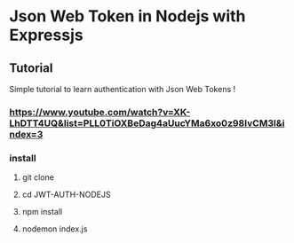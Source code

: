 # Json Web Token in Nodejs with Expressjs

## Tutorial
Simple tutorial to learn authentication with Json Web Tokens !
### https://www.youtube.com/watch?v=XK-LhDTT4UQ&list=PLL0TiOXBeDag4aUucYMa6xo0z98IvCM3l&index=3


### install 

1. git clone

2. cd JWT-AUTH-NODEJS

3. npm install 

4. nodemon index.js



